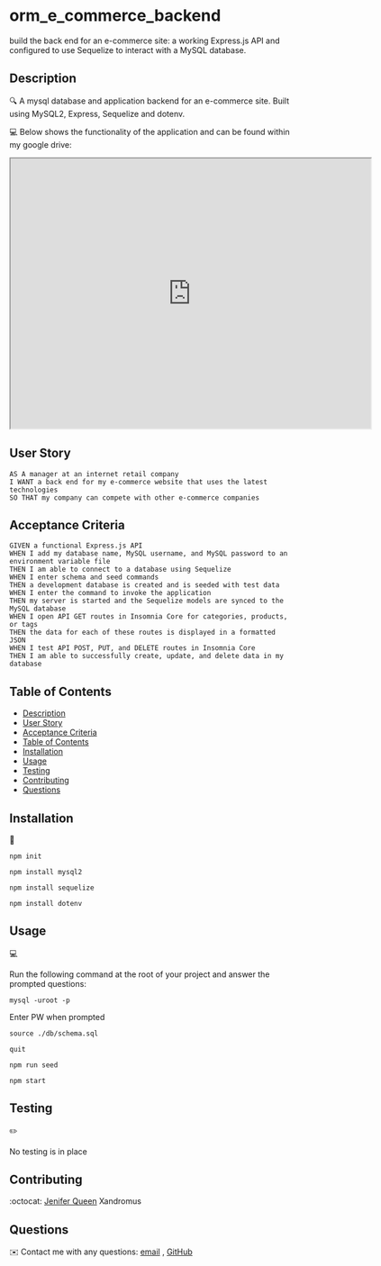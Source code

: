 # orm_e_commerce_backend
build the back end for an e-commerce site: a working Express.js API and configured to use Sequelize to interact with a MySQL database.


## Description

🔍 A mysql database and application backend for an e-commerce site. Built using MySQL2, Express, Sequelize and dotenv.
  
💻 Below shows the functionality of the application and can be found within my google drive:


<iframe src="https://drive.google.com/file/d/19FP8Rfz9Ur_mWZFUr8PHtJcAxI7Ry8q6/preview" width="640" height="480"></iframe>

## User Story
  
```
AS A manager at an internet retail company
I WANT a back end for my e-commerce website that uses the latest technologies
SO THAT my company can compete with other e-commerce companies
```
  
## Acceptance Criteria
  
``` 
GIVEN a functional Express.js API
WHEN I add my database name, MySQL username, and MySQL password to an environment variable file
THEN I am able to connect to a database using Sequelize
WHEN I enter schema and seed commands
THEN a development database is created and is seeded with test data
WHEN I enter the command to invoke the application
THEN my server is started and the Sequelize models are synced to the MySQL database
WHEN I open API GET routes in Insomnia Core for categories, products, or tags
THEN the data for each of these routes is displayed in a formatted JSON
WHEN I test API POST, PUT, and DELETE routes in Insomnia Core
THEN I am able to successfully create, update, and delete data in my database
```
  
## Table of Contents
- [Description](#description)
- [User Story](#user-story)
- [Acceptance Criteria](#acceptance-criteria)
- [Table of Contents](#table-of-contents)
- [Installation](#installation)
- [Usage](#usage)
- [Testing](#testing)
- [Contributing](#contributing)
- [Questions](#questions)

## Installation
💾   
  
`npm init`

`npm install mysql2`

`npm install sequelize`

`npm install dotenv`
  
## Usage
💻   
  
Run the following command at the root of your project and answer the prompted questions:

`mysql -uroot -p`

Enter PW when prompted

`source ./db/schema.sql`

`quit`

`npm run seed`
  
`npm start`

## Testing
✏️

No testing is in place

## Contributing
:octocat: [Jenifer Queen](https://github.com/queen-stack)
Xandromus

## Questions
✉️ Contact me with any questions: [email](mailto:queen_jenf@yahoo.com) , [GitHub](https://github.com/queen-stack)<br/>
